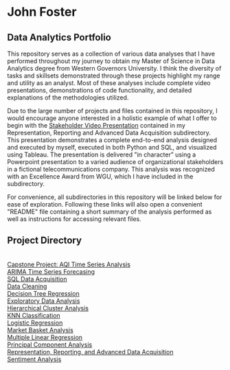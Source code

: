 # John Foster
## Data Analytics Portfolio

This repository serves as a collection of various data analyses that I have performed throughout my journey to obtain my Master of Science in Data Analytics degree from Western Governors University. I think the diversity of tasks and skillsets demonstrated through these projects highlight my range and utility as an analyst. Most of these analyses include complete video presentations, demonstrations of code functionality, and detailed explanations of the methodologies utilized.

Due to the large number of projects and files contained in this repository, I would encourage anyone interested in a holistic example of what I offer to begin with the [Stakeholder Video Presentation](https://youtu.be/B-ZyFOikhXE) contained in my Representation, Reporting and Advanced Data Acquisition subdirectory. This presentation demonstrates a complete end-to-end analysis designed and executed by myself, executed in both Python and SQL, and visualized using Tableau. The presentation is delivered "in character" using a Powerpoint presentation to a varied audience of organizational stakeholders in a fictional telecommunications company. This analysis was recognized with an Excellence Award from WGU, which I have included in the subdirectory.

For convenience, all subdirectories in this repository will be linked below for ease of exploration. Following these links will also open a convenient "README" file containing a short summary of the analysis performed as well as instructions for accessing relevant files.

## Project Directory
<br>[Capstone Project: AQI Time Series Analysis](https://github.com/934virginia/John-Foster-Data-Analysis-Portfolio/tree/main/Capstone-AQI%20Time%20Series%20Analysis)
<br>[ARIMA Time Series Forecasing](https://github.com/934virginia/John-Foster-Data-Analysis-Portfolio/tree/main/ARIMA%20Time%20Series%20Forecasting)
<br>[SQL Data Acquisition](https://github.com/934virginia/John-Foster-Data-Analysis-Portfolio/tree/main/Data%20Acquisition)
<br>[Data Cleaning](https://github.com/934virginia/John-Foster-Data-Analysis-Portfolio/tree/main/Data%20Cleaning)
<br>[Decision Tree Regression](https://github.com/934virginia/John-Foster-Data-Analysis-Portfolio/tree/main/Decision%20Tree%20Regression)
<br>[Exploratory Data Analysis](https://github.com/934virginia/John-Foster-Data-Analysis-Portfolio/tree/main/Exploratory%20Data%20Analysis)
<br>[Hierarchical Cluster Analysis](https://github.com/934virginia/John-Foster-Data-Analysis-Portfolio/tree/main/Hierarchical%20Cluster%20Analysis)
<br>[KNN Classification](https://github.com/934virginia/John-Foster-Data-Analysis-Portfolio/tree/main/KNN%20Classification)
<br>[Logistic Regression](https://github.com/934virginia/John-Foster-Data-Analysis-Portfolio/tree/main/Logistic%20Regression)
<br>[Market Basket Analysis](https://github.com/934virginia/John-Foster-Data-Analysis-Portfolio/tree/main/Market%20Basket%20Analysis)
<br>[Multiple Linear Regression](https://github.com/934virginia/John-Foster-Data-Analysis-Portfolio/tree/main/Multiple%20Linear%20Regression)
<br>[Principal Component Analysis](https://github.com/934virginia/John-Foster-Data-Analysis-Portfolio/tree/main/Principal%20Component%20Analysis)
<br>[Representation, Reporting, and Advanced Data Acquisition](https://github.com/934virginia/John-Foster-Data-Analysis-Portfolio/tree/main/Representation%2C%20Reporting%2C%20and%20Advanced%20Data%20Acquisition)
<br>[Sentiment Analysis](https://github.com/934virginia/John-Foster-Data-Analysis-Portfolio/tree/main/Sentiment%20Analysis)
